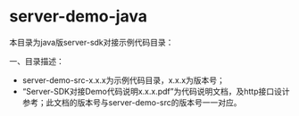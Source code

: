 # server-demo-java

本目录为java版server-sdk对接示例代码目录：

一、目录描述：

- server-demo-src-x.x.x为示例代码目录，x.x.x为版本号；
- “Server-SDK对接Demo代码说明x.x.x.pdf”为代码说明文档，及http接口设计参考；此文档的版本号与server-demo-src的版本号一一对应。

